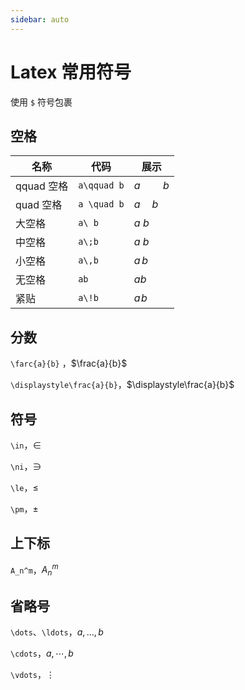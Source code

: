 ```yaml
---
sidebar: auto
---
```


# Latex 常用符号

使用 `$` 符号包裹

## 空格

| 名称       | 代码        | 展示        |
| ---------- | ----------- | ----------- |
| qquad 空格 | `a\qquad b` | $a\qquad b$ |
| quad 空格  | `a \quad b` | $a \quad b$ |
| 大空格     | `a\ b`      | $a\ b$      |
| 中空格     | `a\;b`      | $a\;b$      |
| 小空格     | `a\,b`      | $a\,b$      |
| 无空格     | `ab`        | $ab$        |
| 紧贴       | `a\!b`      | $a\!b$      |

## 分数

`\farc{a}{b}` ，$\frac{a}{b}$

`\displaystyle\frac{a}{b}`，$\displaystyle\frac{a}{b}$

## 符号

`\in`，$\in$

`\ni`，$\ni$

`\le`，$\le$

`\pm`，$\pm$

## 上下标

`A_n^m`，$A_n^m$

## 省略号

`\dots`、`\ldots`，$a,\dots,b$

`\cdots`，$a,\cdots,b$

`\vdots`，$\vdots$

